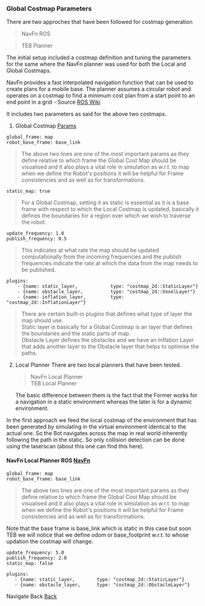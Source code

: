 ### Global Costmap Parameters

There are two approches that have been followed for costmap generation 

> NavFn ROS

> TEB Planner


The initial setup included a costmap definition and tuning the parameters for the same where the NavFn planner was used for both the Local and Global Costmaps.

NavFn provides a fast interpolated navigation function that can be used to create plans for a mobile base. The planner assumes a circular robot and operates on a costmap to find a minimum cost plan from a start point to an end point in a grid - Source [ROS Wiki](http://wiki.ros.org/navfn#:~:text=navfn%20provides%20a%20fast%20interpolated%20navigation%20function%20that%20can%20be)

It includes two parameters as said for the above two costmaps.

1) Global Costmap [Params](https://github.com/Adipks/autonomous_navigation/blob/main/navstack_pub/param/global_costmap_params.yaml)

```
global_frame: map
robot_base_frame: base_link
```

> The above two lines are one of the most important params as they define relative to which frame the Global Cost Map should be visualised and it also plays a vital role in simulation as w.r.t. to map when we define the Robot's positions it will be helpful for Frame consistencies and as well as for transformations.

```
static_map: true
```

> For a Global Costmap, setting it as static is essential as it is a base frame with respect to which the Local Costmap is updated, basically it defines the boundaries for a region over which we wish to traverse the robot.

```
update_frequency: 1.0
publish_frequency: 0.5
```

> This indicates at what rate the map should be updated computationally from the incoming frequencies and the publish frequencies indicate the rate at which the data from the map needs to be published.


```
plugins:
    - {name: static_layer,            type: "costmap_2d::StaticLayer"}
    - {name: obstacle_layer,          type: "costmap_2d::VoxelLayer"}
    - {name: inflation_layer,         type: "costmap_2d::InflationLayer"}
```

> There are certain built-in plugins that defines what type of layer the map should use. <br>
  Static layer is basically for a Global Costmap is an layer that defines the boundaries and the static parts of map.<br>
  Obstacle Layer defines the obstacles and we have an Inflation Layer that adds another layer to the Obstacle layer that helps to optimise the paths.


2) Local Planner
    There are two local planners that have been tested.
   > NavFn Local Planner<br>
   > TEB Local Planner

   The basic difference between them is the fact that the Former works for a navigation in a static environment whereas the later is for a dynamic environment.

In the first approach we feed the local costmap of the environment that has been generated by simulating in the virtual environment identical to the actual one.
So the Bot navigates across the map in real world inherently following the path in the static. So only collision detection can be done using the laserscan (about this one can find this here[]()).

#### NavFn Local Planner ROS [NavFn](https://github.com/Adipks/autonomous_navigation/blob/main/navstack_pub/param/local_costmap_params.yaml)

```
global_frame: map
robot_base_frame: base_link
```
> The above two lines are one of the most important params as they define relative to which frame the Global Cost Map should be visualised and it also plays a vital role in simulation as w.r.t. to map when we define the Robot's positions it will be helpful for Frame consistencies and as well as for transformations.

Note that the base frame is base_link which is static in this case but soon TEB we will notice that we define odom or base_footprint w.r.t. to whose updation the costmap will change.
```
update_frequency: 5.0
publish_frequency: 2.0
static_map: false
```

```
plugins:
   - {name: static_layer,        type: "costmap_2d::StaticLayer"}
   - {name: obstacle_layer,      type: "costmap_2d::ObstacleLayer"}
```


Navigate Back [Back](https://github.com/Adipks/autonomous_navigation/blob/main/navstack_pub/autonomous_navigation.md)



